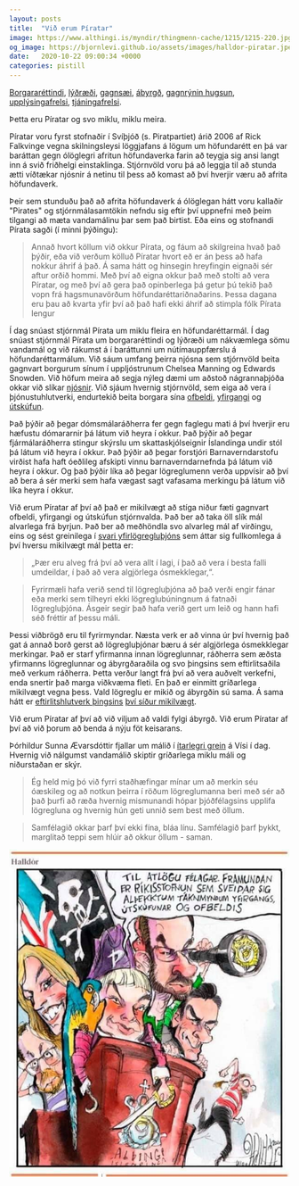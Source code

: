 ```yaml
---
layout: posts
title:  "Við erum Píratar"
image: https://www.althingi.is/myndir/thingmenn-cache/1215/1215-220.jpg
og_image: https://bjornlevi.github.io/assets/images/halldor-piratar.jpeg
date:   2020-10-22 09:00:34 +0000
categories: pistill
---
```

[Borgararéttindi](https://piratar.is/stefna/grunnstefna/), [lýðræði](https://www.althingi.is/altext/151/s/0026.html), [gagnsæi](https://www.ruv.is/frett/aksturskostnadur-166-milljonum-laegri), [ábyrgð](https://www.visir.is/g/2018180119362/telur-framgongu-domsmalaradherra-hafa-grafid-undan-trausti-a-nytt-domstig), [gagnrýnin hugsun](https://www.facebook.com/notes/bj%C3%B6rn-lev%C3%AD-gunnarsson/hin-klass%C3%ADska-v%C3%B6rn-efnisleg-umr%C3%A6%C3%B0a-um-3op/10157296476104808), [upplýsingafrelsi](https://www.althingi.is/altext/cv/is/laun_og_greidslur/), [tjáningafrelsi](https://www.facebook.com/watch/?v=322029558578334). 

Þetta eru Píratar og svo miklu, miklu meira. 

Píratar voru fyrst stofnaðir í Svíþjóð (s. Piratpartiet) árið 2006 af Rick Falkvinge vegna skilningsleysi löggjafans á lögum um höfundarétt en þá var baráttan gegn ólöglegri afritun höfundaverka farin að teygja sig ansi langt inn á svið friðhelgi einstaklinga. Stjórnvöld voru þá að leggja til að stunda ætti víðtækar njósnir á netinu til þess að komast að því hverjir væru að afrita höfundaverk. 

Þeir sem stunduðu það að afrita höfundaverk á ólöglegan hátt voru kallaðir "Pirates" og stjórnmálasamtökin nefndu sig eftir því uppnefni með þeim tilgangi að mæta vandamálinu þar sem það birtist. Eða eins og stofnandi Pírata sagði (í minni þýðingu): 

> Annað hvort köllum við okkur Pírata, og fáum að skilgreina hvað það þýðir, eða við verðum kölluð Píratar hvort eð er án þess að hafa nokkur áhrif á það.
> Á sama hátt og hinsegin hreyfingin eignaði sér aftur orðið hommi. Með því að eigna okkur það með stolti að vera Píratar, og með því að gera það opinberlega þá getur þú tekið það vopn frá hagsmunavörðum höfundaréttariðnaðarins. Þessa dagana eru þau að kvarta yfir því að það hafi ekki áhrif að stimpla fólk Pírata lengur

Í dag snúast stjórnmál Pírata um miklu fleira en höfundaréttarmál. Í dag snúast stjórnmál Pírata um borgararéttindi og lýðræði um nákvæmlega sömu vandamál og við rákumst á í baráttunni um nútímauppfærslu á höfundaréttarmálum. Við sáum umfang þeirra njósna sem stjórnvöld beita gagnvart borgurum sínum í uppljóstrunum Chelsea Manning og Edwards Snowden. Við höfum meira að segja nýleg dæmi um aðstoð nágrannaþjóða okkar við slíkar [njósnir](https://www.visir.is/g/2020109455d). Við sjáum hvernig stjórnvöld, sem eiga að vera í þjónustuhlutverki, endurtekið beita borgara sína [ofbeldi](https://www.visir.is/g/2017170229273/thingmadur-pirata-bodar-vantraust-a-forsaetisradherra), [yfirgangi](https://bjornlevi.github.io/pistill/betri-samskipti-vid-almenning/) og [útskúfun](https://www.ruv.is/frett/2020/09/28/hofum-bedid-eftir-alvoru-adgerdum-fra-stjornvoldum). 

Það þýðir að þegar dómsmálaráðherra fer gegn faglegu mati á því hverjir eru hæfustu dómararnir þá látum við heyra í okkur. Það þýðir að þegar fjármálaráðherra stingur skýrslu um skattaskjólseignir Íslandinga undir stól þá látum við heyra í okkur. Það þýðir að þegar forstjóri Barnaverndarstofu virðist hafa haft óeðlileg afskipti vinnu barnaverndarnefnda þá látum við heyra í okkur. Og það þýðir líka að þegar lögreglumenn verða uppvísir að því að bera á sér merki sem hafa vægast sagt vafasama merkingu þá látum við líka heyra í okkur. 

Við erum Píratar af því að það er mikilvægt að stíga niður fæti gagnvart ofbeldi, yfirgangi og útskúfun stjórnvalda. Það ber að taka öll slík mál alvarlega frá byrjun. Það ber að meðhöndla svo alvarleg mál af virðingu, eins og sést greinilega í [svari yfirlögregluþjóns](https://www.visir.is/g/20202027631d/-thetta-eru-alls-ekki-skilabod-sem-logregla-vill-senda-fra-ser-) sem áttar sig fullkomlega á því hversu mikilvægt mál þetta er:

> „Þær eru alveg frá því að vera allt í lagi, í það að vera í besta falli umdeildar, í það að vera algjörlega ósmekklegar,“.

> Fyrirmæli hafa verið send til lögregluþjóna að það verði engir fánar eða merki sem tilheyri ekki lögreglubúningnum á fatnaði lögregluþjóna. Ásgeir segir það hafa verið gert um leið og hann hafi séð fréttir af þessu máli.

Þessi viðbrögð eru til fyrirmyndar. Næsta verk er að vinna úr því hvernig það gat á annað borð gerst að lögregluþjónar bæru á sér algjörlega ósmekklegar merkingar. Það er starf yfirmanna innan lögreglunnar, ráðherra sem æðsta yfirmanns lögreglunnar og ábyrgðaraðila og svo þingsins sem eftirlitsaðila með verkum ráðherra. Þetta verður langt frá því að vera auðvelt verkefni, enda snertir það marga viðkvæma fleti. En það er einmitt gríðarlega mikilvægt vegna þess. Vald lögreglu er mikið og ábyrgðin sú sama. Á sama hátt er [eftirlitshlutverk þingsins](https://www.visir.is/g/2016309734d) [því síður mikilvægt](https://kjarninn.is/frettir/2019-09-23-eftir-morgunbladsvidtal-vid-harald-var-maelirinn-fullur/).

Við erum Píratar af því að við viljum að valdi fylgi ábyrgð. Við erum Píratar af því að við þorum að benda á nýju föt keisarans.

Þórhildur Sunna Ævarsdóttir fjallar um málið í [ítarlegri grein](https://www.visir.is/g/20202028667d/hinn-thunni-blai-varnarveggur) á Vísi í dag. Hvernig við nálgumst vandamálið skiptir gríðarlega miklu máli og niðurstaðan er skýr. 

> Ég held mig þó við fyrri staðhæfingar mínar um að merkin séu óæskileg og að notkun þeirra í röðum lögreglumanna beri með sér að það þurfi að ræða hvernig mismunandi hópar þjóðfélagsins upplifa lögregluna og hvernig hún geti unnið sem best með öllum.

> Samfélagið okkar þarf því ekki fína, bláa línu. Samfélagið þarf þykkt, marglitað teppi sem hlúir að okkur öllum - saman.

![Við erum Píratar](/assets/images/halldor-piratar.jpeg)


